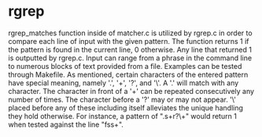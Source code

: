 # rgrep
rgrep_matches function inside of matcher.c is utilized by rgrep.c in order to compare each line of input with the given pattern. The function returns 1 if the pattern is found in the current line, 0 otherwise. Any line that returned 1 is outputted by rgrep.c. Input can range from a phrase in the command line to numerous blocks of text provided from a file. Examples can be tested through Makefile. As mentioned, certain characters of the entered pattern have special meaning, namely '.', '+', '?', and '\\'. A '.' will match with any character. The character in front of a '+' can be repeated consecutively any number of times. The character before a '?' may or may not appear. '\\' placed before any of these including itself alleviates the unique handling they hold otherwise. For instance, a pattern of ".s+r?\\+" would return 1 when tested against the line "fss+".
